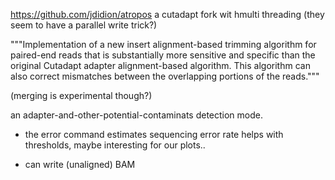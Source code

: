 
https://github.com/jdidion/atropos
 a cutadapt fork wit hmulti threading 
(they seem to have a parallel write trick?)

"""Implementation of a new insert alignment-based trimming algorithm for paired-end reads that is substantially more sensitive and specific than the original Cutadapt adapter alignment-based algorithm. This algorithm can also correct mismatches between the overlapping portions of the reads."""

(merging is experimental though?)

an adapter-and-other-potential-contaminats detection mode.

- the error command estimates sequencing error rate helps with thresholds,
maybe interesting for our plots..

- can write (unaligned) BAM
